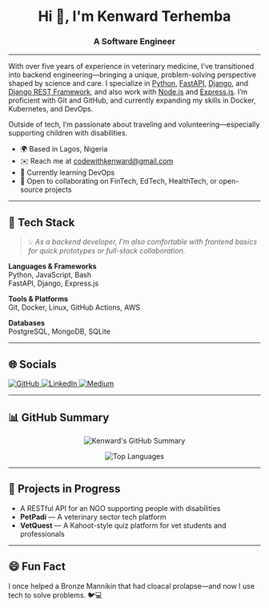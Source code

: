 <h1 align="center">Hi 👋, I'm Kenward Terhemba</h1>

<h3 align="center">A Software Engineer</h3>

---

With over five years of experience in veterinary medicine, I’ve transitioned into backend engineering—bringing a unique, problem-solving perspective shaped by science and care. I specialize in [Python](https://www.python.org/), [FastAPI](https://fastapi.tiangolo.com/), [Django](https://www.djangoproject.com/), and [Django REST Framework](https://www.django-rest-framework.org/), and also work with [Node.js](https://nodejs.org/) and [Express.js](https://expressjs.com/). I’m proficient with Git and GitHub, and currently expanding my skills in Docker, Kubernetes, and DevOps.

Outside of tech, I’m passionate about traveling and volunteering—especially supporting children with disabilities.

- 🌍 Based in Lagos, Nigeria  
- ✉️ Reach me at [codewithkenward@gmail.com](mailto:codewithkenward@gmail.com)  
- 🧠 Currently learning DevOps  
- 🤝 Open to collaborating on FinTech, EdTech, HealthTech, or open-source projects  

---

## 💼 Tech Stack

> 💡 *As a backend developer, I’m also comfortable with frontend basics for quick prototypes or full-stack collaboration.*

**Languages & Frameworks**  
Python, JavaScript, Bash  
FastAPI, Django, Express.js

**Tools & Platforms**  
Git, Docker, Linux, GitHub Actions, AWS

**Databases**  
PostgreSQL, MongoDB, SQLite

---

## 🌐 Socials

<p align="left">
  <a href="https://github.com/Kenward-dev" target="_blank">
    <img src="https://skillicons.dev/icons?i=github" alt="GitHub" />
  </a>
  <a href="https://www.linkedin.com/in/kenwardterhemba" target="_blank">
    <img src="https://skillicons.dev/icons?i=linkedin" alt="LinkedIn" />
  </a>
  <a href="https://medium.com/@kenwardterhemba" target="_blank">
    <img src="https://skillicons.dev/icons?i=medium" alt="Medium" />
  </a>
</p>

---

## 📊 GitHub Summary

<p align="center">
  <img src="https://github-profile-summary-cards.vercel.app/api/cards/profile-details?username=Kenward-dev&theme=github_dark" alt="Kenward's GitHub Summary" />
</p>

<p align="center">
  <img src="https://github-readme-stats.vercel.app/api/top-langs/?username=Kenward-dev&langs_count=10&title_color=0891b2&text_color=ffffff&icon_color=0891b2&bg_color=1c1917&hide_border=true&locale=en&custom_title=Top%20Languages" alt="Top Languages" />
</p>

<!-- Optional fallback if the graph fails to load -->
<!--
<p align="center">
  <img src="https://github-readme-activity-graph.vercel.app/graph?username=Kenward-dev&theme=github-compact" alt="GitHub Activity Graph" />
</p>
-->

---

## 🚀 Projects in Progress

- A RESTful API for an NGO supporting people with disabilities  
- **PetPadi** — A veterinary sector tech platform  
- **VetQuest** — A Kahoot-style quiz platform for vet students and professionals  

---

## 😄 Fun Fact

I once helped a Bronze Mannikin that had cloacal prolapse—and now I use tech to solve problems. 🐦💻
